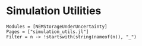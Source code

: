 # Simulation Utilities

```@autodocs
Modules = [NEMStorageUnderUncertainty]
Pages = ["simulation_utils.jl"]
Filter = n -> !startswith(string(nameof(n)), "_")
```
